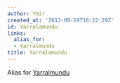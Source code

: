```yaml
---
author: Ymir
created_at: '2013-09-19T16:22:29Z'
id: Yarralamundu
links:
  alias_for:
  - Yarralmundu
title: Yarralamundu
---
```


Alias for [Yarralmundu]

  [Yarralmundu]: Yarralmundu